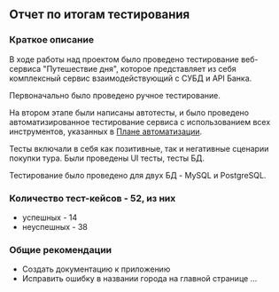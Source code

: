 ## Отчет по итогам тестирования
### Краткое описание
В ходе работы над проектом было проведено тестирование веб-сервиса "Путешествие дня", которое представляет из себя комплексный сервис взаимодействующий с СУБД и API Банка.

Первоначально было проведено ручное тестирование.

На втором этапе были написаны автотесты, и было проведено автоматизированное тестирование сервиса с использованием всех инструментов, указанных в [Плане автоматизации](https://github.com/Vito-jj/Diplom-QA46/blob/main/documentation/Plan.md).

Тесты включали в себя как позитивные, так и негативные сценарии покупки тура. Были проведены UI тесты, тесты БД.

Тестирование было проведено для двух БД - MySQL и PostgreSQL.
### Количество тест-кейсов - 52, из них
- успешных - 14
- неуспешных - 38


### Общие рекомендации
- Создать документацию к приложению
- Исправить ошибку в названии города на главной странице
...